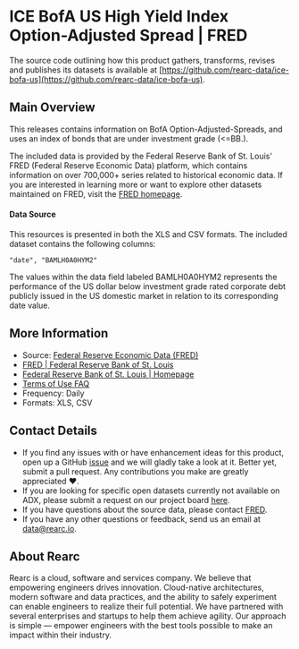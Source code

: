 
# ICE BofA US High Yield Index Option-Adjusted Spread | FRED

The source code outlining how this product gathers, transforms, revises
and publishes its datasets is available at
[https://github.com/rearc-data/ice-bofa-us](https://github.com/rearc-data/ice-bofa-us).

## Main Overview

This releases contains information on BofA Option-Adjusted-Spreads, and uses an index of bonds that are under investment grade (<=BB.).

The included data is provided by the Federal Reserve Bank of St. Louis' FRED (Federal Reserve Economic Data) platform, which contains information on over 700,000+ series related to historical economic data. If you are interested in learning more or want to explore other datasets maintained on FRED, visit the [FRED homepage](https://fred.stlouisfed.org/).

#### Data Source
This resources is presented in both the XLS and CSV formats. The included dataset contains the following columns:

`"date", "BAMLH0A0HYM2"`

The values within the data field labeled BAMLH0A0HYM2 represents the performance of the US dollar below investment grade rated corporate debt publicly issued in the US domestic market in relation to its corresponding date value.

## More Information
- Source: [Federal Reserve Economic Data (FRED)](https://fred.stlouisfed.org/series/BAMLH0A0HYM2)
- [FRED | Federal Reserve Bank of St. Louis](https://fred.stlouisfed.org/)
- [Federal Reserve Bank of St. Louis | Homepage](https://www.stlouisfed.org/)
- [Terms of Use FAQ](https://fred.stlouisfed.org/legal/)
- Frequency: Daily
- Formats: XLS, CSV

## Contact Details
- If you find any issues with or have enhancement ideas for this product, open up a GitHub [issue]() and we will gladly take a look at it. Better yet, submit a pull request. Any contributions you make are greatly appreciated :heart:.
- If you are looking for specific open datasets currently not available on ADX, please submit a request on our project board [here](https://github.com/rearc-data/ice-bofa-us/issues).
- If you have questions about the source data, please contact [FRED](https://fred.stlouisfed.org/contactus/).
- If you have any other questions or feedback, send us an email at data@rearc.io.

## About Rearc
Rearc is a cloud, software and services company. We believe that empowering engineers drives innovation. Cloud-native architectures, modern software and data practices, and the ability to safely experiment can enable engineers to realize their full potential. We have partnered with several enterprises and startups to help them achieve agility. Our approach is simple — empower engineers with the best tools possible to make an impact within their industry.
